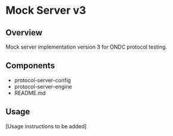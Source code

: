 # Mock Server v3

## Overview
Mock server implementation version 3 for ONDC protocol testing.

## Components
- protocol-server-config
- protocol-server-engine
- README.md

## Usage
[Usage instructions to be added]
